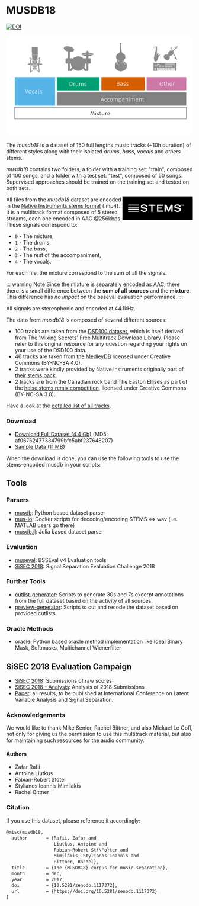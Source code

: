 # MUSDB18

[![DOI](https://zenodo.org/badge/DOI/10.5281/zenodo.1117372.svg)](https://doi.org/10.5281/zenodo.1117372)

<img src="./assets/musheader.png" alt="Drawing"/>

The _musdb18_ is a dataset of 150 full lengths music tracks (~10h duration) of different styles along with their isolated _drums_, _bass_, _vocals_ and _others_ stems.

_musdb18_ contains two folders, a folder with a training set: "train", composed of 100 songs, and a folder with a test set: "test", composed of 50 songs. Supervised approaches should be trained on the training set and tested on both sets.

<img src="./assets/stems.png" align="right" width="190px">

All files from the _musdb18_ dataset are encoded in the [Native Instruments stems format](http://www.stems-music.com/) (.mp4). It is a multitrack format composed of 5 stereo streams, each one encoded in AAC @256kbps. These signals correspond to:

- `0` - The mixture,
- `1` - The drums,
- `2` - The bass,
- `3` - The rest of the accompaniment,
- `4` - The vocals.

For each file, the mixture correspond to the sum of all the signals.

::: warning Note
Since the mixture is separately encoded as AAC, there there is a small difference between the __sum of all sources__ and the __mixture__. This difference has _no impact_ on the bsseval evaluation performance.
:::

All signals are stereophonic and encoded at 44.1kHz.

The data from _musdb18_ is composed of several different sources:
* 100 tracks are taken from the [DSD100 dataset](dsd100.md), which is itself derived from [The 'Mixing Secrets' Free Multitrack Download Library](www.cambridge-mt.com/ms-mtk.htm). Please refer to this original resource for any question regarding your rights on your use of the DSD100 data.
* 46 tracks are taken from [the MedleyDB](http://medleydb.weebly.com) licensed under Creative Commons (BY-NC-SA 4.0).
* 2 tracks were kindly provided by Native Instruments originally part of [their stems pack](https://www.native-instruments.com/en/specials/stems-for-all/free-stems-tracks/).
* 2 tracks are from the Canadian rock band The Easton Ellises as part of the [heise stems remix competition](https://www.heise.de/ct/artikel/c-t-Remix-Wettbewerb-The-Easton-Ellises-2542427.html#englisch), licensed under Creative Commons (BY-NC-SA 3.0).

Have a look at the [detailed list of all tracks](https://github.com/sigsep/sigsep.github.io/blob/master/data/tracklist.csv).

### Download

* [Download Full Dataset (4.4 Gb)](https://zenodo.org/record/1117372/accessrequest) (MD5: af06762477334799bfc5abf237648207)
* [Sample Data (11 MB)](https://www.dropbox.com/s/aihhp0fkboefxy3/mus-sample.zip?dl=1)

When the download is done, you can use the following tools to use the stems-encoded musdb in your scripts:

## Tools

### Parsers

* [musdb](https://github.com/sigsep/sigsep-mus-db): Python based dataset parser
* [mus-io](https://github.com/sigsep/sigsep-mus-io): Docker scripts for decoding/encoding STEMS <=> wav (i.e. MATLAB users go there)
* [musdb.jl](https://github.com/davidavdav/Musdb.jl): Julia based dataset parser

### Evaluation

* [museval](https://github.com/sigsep/sigsep-mus-eval): BSSEval v4 Evaluation tools
* [SiSEC 2018](https://github.com/sigsep/sigsep-mus-2018): Signal Separation Evaluation Challenge 2018

### Further Tools

* [cutlist-generator](https://github.com/sigsep/sigsep-mus-cutlist-generator): Scripts to generate 30s and 7s excerpt annotations from the full dataset based on the activity of all sources.
* [preview-generator](https://github.com/sigsep/sigsep-mus-preview-generator): Scripts to cut and recode the dataset based on provided cutlists.

### Oracle Methods

* [oracle](https://github.com/sigsep/sigsep-mus-oracle): Python based oracle method implementation like Ideal Binary Mask, Softmasks, Multichannel Wienerfilter


## SiSEC 2018 Evaluation Campaign

* [SiSEC 2018](https://github.com/sigsep/sigsep-mus-2018): Submissions of raw scores
* [SiSEC 2018 - Analysis](https://github.com/sigsep/sigsep-mus-2018-analysis): Analysis of 2018 Submissions
* [Paper](https://arxiv.org/abs/1804.06267)<Badge text="preprint" type="warn"/>:  all results, to be published at International Conference on Latent Variable Analysis and Signal Separation.

### Acknowledgements

We would like to thank Mike Senior, Rachel Bittner, and also Mickael Le Goff, not only for giving us the permission to use this multitrack material, but also for maintaining such resources for the audio community.

#### Authors

- Zafar Rafii
- Antoine Liutkus
- Fabian-Robert Stöter
- Stylianos Ioannis Mimilakis
- Rachel Bittner

### Citation

If you use this dataset, please reference it accordingly:

```
@misc{musdb18,
  author       = {Rafii, Zafar and
                  Liutkus, Antoine and
                  Fabian-Robert St{\"o}ter and
                  Mimilakis, Stylianos Ioannis and
                  Bittner, Rachel},
  title        = {The {MUSDB18} corpus for music separation},
  month        = dec,
  year         = 2017,
  doi          = {10.5281/zenodo.1117372},
  url          = {https://doi.org/10.5281/zenodo.1117372}
}
```
